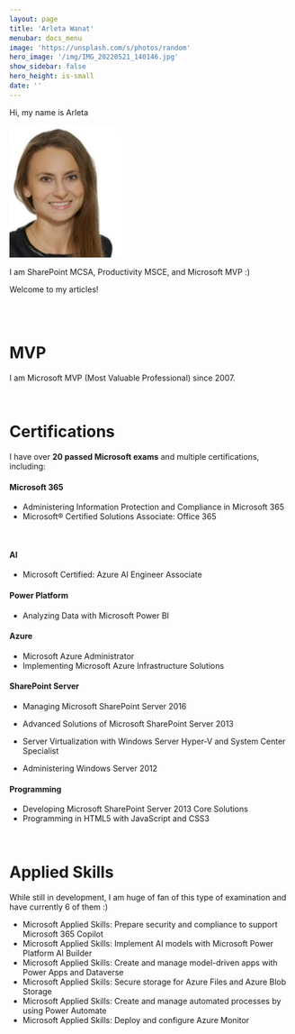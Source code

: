 ```yaml
---
layout: page
title: 'Arleta Wanat'
menubar: docs_menu
image: 'https://unsplash.com/s/photos/random'
hero_image: '/img/IMG_20220521_140146.jpg'
show_sidebar: false
hero_height: is-small
date: ''
---
```

<title> Arleta Wanat </title>

Hi, my name is Arleta 

 <img src="/img/ich2.PNG" width="200"><br/>

 
I am SharePoint MCSA, Productivity MSCE, and Microsoft MVP :) 

Welcome to my articles!


<br/><br/>


# MVP

I am Microsoft MVP (Most Valuable Professional) since 2007.

<br/>

# Certifications

I have over **20 passed Microsoft exams** and multiple certifications, including:

#### Microsoft 365
* Administering Information Protection and Compliance in Microsoft 365
* Microsoft® Certified Solutions Associate: Office 365

<br/>

#### AI
* Microsoft Certified: Azure AI Engineer Associate

#### Power Platform
* Analyzing Data with Microsoft Power BI

#### Azure 
* Microsoft Azure Administrator
* Implementing Microsoft Azure Infrastructure Solutions

#### SharePoint Server
* Managing Microsoft SharePoint Server 2016
* Advanced Solutions of Microsoft SharePoint Server 2013

* Server Virtualization with Windows Server Hyper-V and System Center Specialist
* Administering Windows Server 2012

#### Programming
* Developing Microsoft SharePoint Server 2013 Core Solutions
* Programming in HTML5 with JavaScript and CSS3

<br/>

# Applied Skills

While still in development, I am huge of fan of this type of examination and have currently 6 of them :)

* Microsoft Applied Skills: Prepare security and compliance to support Microsoft 365 Copilot  
* Microsoft Applied Skills: Implement AI models with Microsoft Power Platform AI Builder  
* Microsoft Applied Skills: Create and manage model-driven apps with Power Apps and Dataverse  
* Microsoft Applied Skills: Secure storage for Azure Files and Azure Blob Storage  
* Microsoft Applied Skills: Create and manage automated processes by using Power Automate  
* Microsoft Applied Skills: Deploy and configure Azure Monitor  